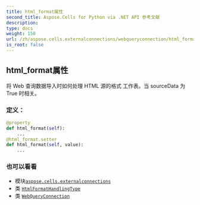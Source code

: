 ```yaml
---
title: html_format属性
second_title: Aspose.Cells for Python via .NET API 参考文献
description:
type: docs
weight: 150
url: /zh/aspose.cells.externalconnections/webqueryconnection/html_format/
is_root: false
---
```

## html_format属性

将 Web 查询数据导入时如何处理 HTML 源的格式
工作表。当 sourceData 为 True 时相关。
### 定义：
```python
@property
def html_format(self):
    ...
@html_format.setter
def html_format(self, value):
    ...
```

### 也可以看看
* 模块[`aspose.cells.externalconnections`](../../)
* 类 [`HtmlFormatHandlingType`](/cells/python-net/zh/aspose.cells.externalconnections/htmlformathandlingtype)
* 类 [`WebQueryConnection`](/cells/python-net/zh/aspose.cells.externalconnections/webqueryconnection)

